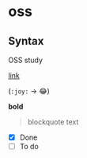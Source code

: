 # oss

## Syntax

OSS study

[link](https://student.donga.ac.kr/main.aspx)

(`:joy:` -> :joy:)

**bold**

>blockquote text

- [x] Done
- [ ] To do
